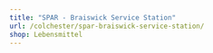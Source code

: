 ```yaml
---
title: "SPAR - Braiswick Service Station"
url: /colchester/spar-braiswick-service-station/
shop: Lebensmittel
---
```

